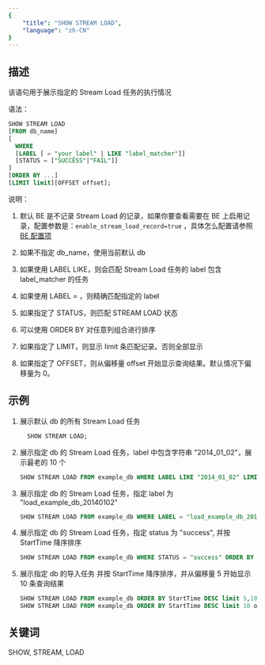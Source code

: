 ```yaml
---
{
    "title": "SHOW STREAM LOAD",
    "language": "zh-CN"
}
---
```


<!--
Licensed to the Apache Software Foundation (ASF) under one
or more contributor license agreements.  See the NOTICE file
distributed with this work for additional information
regarding copyright ownership.  The ASF licenses this file
to you under the Apache License, Version 2.0 (the
"License"); you may not use this file except in compliance
with the License.  You may obtain a copy of the License at

  http://www.apache.org/licenses/LICENSE-2.0

Unless required by applicable law or agreed to in writing,
software distributed under the License is distributed on an
"AS IS" BASIS, WITHOUT WARRANTIES OR CONDITIONS OF ANY
KIND, either express or implied.  See the License for the
specific language governing permissions and limitations
under the License.
-->


## 描述

该语句用于展示指定的 Stream Load 任务的执行情况

语法：

```sql
SHOW STREAM LOAD
[FROM db_name]
[
  WHERE
  [LABEL [ = "your_label" | LIKE "label_matcher"]]
  [STATUS = ["SUCCESS"|"FAIL"]]
]
[ORDER BY ...]
[LIMIT limit][OFFSET offset];
```

说明：

1. 默认 BE 是不记录 Stream Load 的记录，如果你要查看需要在 BE 上启用记录，配置参数是：`enable_stream_load_record=true` ，具体怎么配置请参照 [BE 配置项](../../../admin-manual/config/be-config.md)
2. 如果不指定 db_name，使用当前默认 db

2.  如果使用 LABEL LIKE，则会匹配 Stream Load 任务的 label 包含 label_matcher 的任务
3.  如果使用 LABEL = ，则精确匹配指定的 label
4.  如果指定了 STATUS，则匹配 STREAM LOAD 状态
5.  可以使用 ORDER BY 对任意列组合进行排序
6.  如果指定了 LIMIT，则显示 limit 条匹配记录。否则全部显示
7.  如果指定了 OFFSET，则从偏移量 offset 开始显示查询结果。默认情况下偏移量为 0。

## 示例

1. 展示默认 db 的所有 Stream Load 任务
   
    ```sql
      SHOW STREAM LOAD;
    ```

2. 展示指定 db 的 Stream Load 任务，label 中包含字符串 "2014_01_02"，展示最老的 10 个
   
    ```sql
    SHOW STREAM LOAD FROM example_db WHERE LABEL LIKE "2014_01_02" LIMIT 10;
    ```

2. 展示指定 db 的 Stream Load 任务，指定 label 为 "load_example_db_20140102"
   
    ```sql
    SHOW STREAM LOAD FROM example_db WHERE LABEL = "load_example_db_20140102";
    ```

2. 展示指定 db 的 Stream Load 任务，指定 status 为 "success", 并按 StartTime 降序排序
   
    ```sql
    SHOW STREAM LOAD FROM example_db WHERE STATUS = "success" ORDER BY StartTime DESC;
    ```

2. 展示指定 db 的导入任务 并按 StartTime 降序排序，并从偏移量 5 开始显示 10 条查询结果
   
    ```sql
    SHOW STREAM LOAD FROM example_db ORDER BY StartTime DESC limit 5,10;
    SHOW STREAM LOAD FROM example_db ORDER BY StartTime DESC limit 10 offset 5;
    ```

## 关键词

SHOW, STREAM, LOAD


